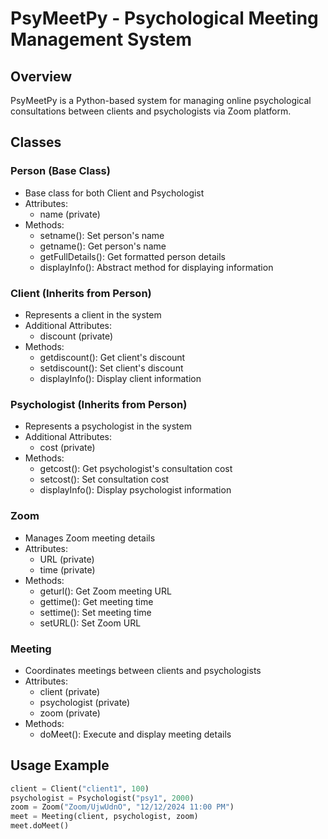 # PsyMeetPy - Psychological Meeting Management System

## Overview
PsyMeetPy is a Python-based system for managing online psychological consultations between clients and psychologists via Zoom platform.

## Classes

### Person (Base Class)
- Base class for both Client and Psychologist
- Attributes:
  - name (private)
- Methods:
  - setname(): Set person's name
  - getname(): Get person's name
  - getFullDetails(): Get formatted person details
  - displayInfo(): Abstract method for displaying information

### Client (Inherits from Person)
- Represents a client in the system
- Additional Attributes:
  - discount (private)
- Methods:
  - getdiscount(): Get client's discount
  - setdiscount(): Set client's discount
  - displayInfo(): Display client information

### Psychologist (Inherits from Person)
- Represents a psychologist in the system
- Additional Attributes:
  - cost (private)
- Methods:
  - getcost(): Get psychologist's consultation cost
  - setcost(): Set consultation cost
  - displayInfo(): Display psychologist information

### Zoom
- Manages Zoom meeting details
- Attributes:
  - URL (private)
  - time (private)
- Methods:
  - geturl(): Get Zoom meeting URL
  - gettime(): Get meeting time
  - settime(): Set meeting time
  - setURL(): Set Zoom URL

### Meeting
- Coordinates meetings between clients and psychologists
- Attributes:
  - client (private)
  - psychologist (private)
  - zoom (private)
- Methods:
  - doMeet(): Execute and display meeting details

## Usage Example
```python
client = Client("client1", 100)
psychologist = Psychologist("psy1", 2000)
zoom = Zoom("Zoom/UjwUdnO", "12/12/2024 11:00 PM")
meet = Meeting(client, psychologist, zoom)
meet.doMeet()

